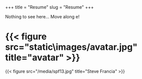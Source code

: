 +++
title = "Resume"
slug = "Resume"
+++

Nothing to see here... Move along e!

# {{< figure src="static\images/avatar.jpg" title="avatar" >}}
{{< figure src="/media/spf13.jpg" title="Steve Francia" >}}
